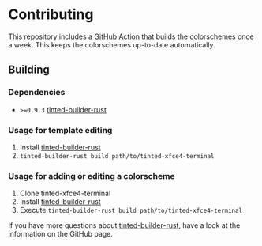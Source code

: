 # Contributing

This repository includes a [GitHub Action] that builds the
colorschemes once a week. This keeps the colorschemes up-to-date
automatically.

## Building

### Dependencies

- `>=0.9.3` [tinted-builder-rust]

### Usage for template editing

1. Install [tinted-builder-rust]
1. `tinted-builder-rust build path/to/tinted-xfce4-terminal`

### Usage for adding or editing a colorscheme

1. Clone tinted-xfce4-terminal
1. Install [tinted-builder-rust]
1. Execute `tinted-builder-rust build path/to/tinted-xfce4-terminal`

If you have more questions about [tinted-builder-rust], have a look at
the information on the GitHub page.

[tinted-builder-rust]: https://github.com/tinted-theming/tinted-builder-rust
[tinted-schemes]: https://github.com/tinted-theming/schemes
[GitHub Action]: .github/workflows/update.yml
